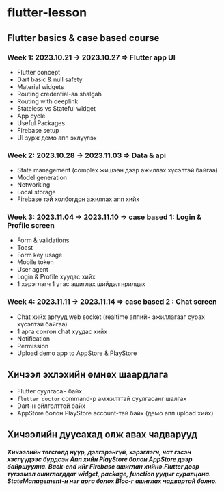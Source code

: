 # flutter-lesson

## Flutter basics & case based course
### Week 1: 2023.10.21 -> 2023.10.27 => Flutter app UI
  - Flutter concept
  - Dart basic & null safety
  - Material widgets 
  - Routing credential-aa shalgah
  - Routing with deeplink
  - Stateless vs Stateful widget
  - App cycle
  - Useful Packages
  - Firebase setup
  - UI зурж демо апп эхлүүлэх
    
### Week 2: 2023.10.28 -> 2023.11.03 => Data & api 
  - State management (complex жишээн дээр ажиллах хүсэлтэй байгаа)
  - Model generation
  - Networking
  - Local storage
  - Firebase тэй холбогдон ажиллах апп хийх

### Week 3: 2023.11.04 -> 2023.11.10 => case based 1: Login & Profile screen
  - Form & validations
  - Toast
  - Form key usage
  - Mobile token
  - User agent
  - Login & Profile хуудас хийх
  - 1 хэрэглэгч 1 утас ашиглах шийдэл ярилцах

### Week 4: 2023.11.11 -> 2023.11.14 => case based 2 : Chat screen
  - Chat хийх аргууд web socket (realtime аппийн ажиллагааг сурах хүсэлтэй байгаа)
  - 1 арга сонгон chat хуудас хийх
  - Notification
  - Permission 
  - Upload demo app to AppStore & PlayStore

## Хичээл эхлэхийн өмнөх шаардлага
  - Flutter суулгасан байх
  - ```flutter doctor``` command-р амжилттай суулгасанг шалгах
  - Dart-н ойлголттой байх
  - AppStore болон PlayStore account-тай байх (демо апп upload хийх)

## Хичээлийн дуусахад олж авах чадварууд

##### Хичээлийн төгсгөлд нүүр, дэлгэрэнгүй, хэрэглэгч, чат гэсэн хэсгүүдээс бүрдсэн Апп хийн PlayStore болон AppStore дээр байршуулна. Back-end ийг Firebase ашиглан хийнэ.Flutter дээр түгээмэл ашиглагддаг widget, package, function уудыг суралцана. StateManagement-н нэг арга болох Bloc-г ашиглах чадвартай болно.
    




